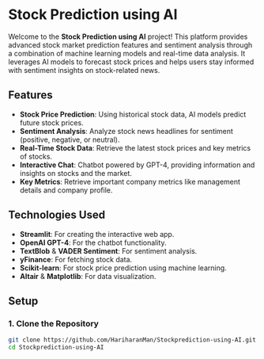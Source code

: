 # Stock Prediction using AI

Welcome to the **Stock Prediction using AI** project! This platform provides advanced stock market prediction features and sentiment analysis through a combination of machine learning models and real-time data analysis. It leverages AI models to forecast stock prices and helps users stay informed with sentiment insights on stock-related news.

## Features

- **Stock Price Prediction**: Using historical stock data, AI models predict future stock prices.
- **Sentiment Analysis**: Analyze stock news headlines for sentiment (positive, negative, or neutral).
- **Real-Time Stock Data**: Retrieve the latest stock prices and key metrics of stocks.
- **Interactive Chat**: Chatbot powered by GPT-4, providing information and insights on stocks and the market.
- **Key Metrics**: Retrieve important company metrics like management details and company profile.

## Technologies Used

- **Streamlit**: For creating the interactive web app.
- **OpenAI GPT-4**: For the chatbot functionality.
- **TextBlob** & **VADER Sentiment**: For sentiment analysis.
- **yFinance**: For fetching stock data.
- **Scikit-learn**: For stock price prediction using machine learning.
- **Altair** & **Matplotlib**: For data visualization.

## Setup

### 1. Clone the Repository

```bash
git clone https://github.com/HariharanMan/Stockprediction-using-AI.git
cd Stockprediction-using-AI
